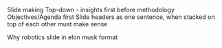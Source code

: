 
Slide making
Top-down - insights first before methodology
Objectives/Agenda first
Slide headers as one sentence, when stacked on top of each other must make sense

Why robotics slide in elon musk format
